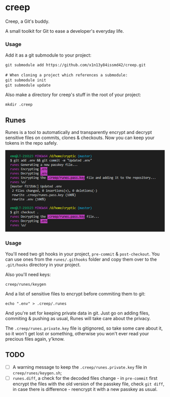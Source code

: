 # creep
Creep, a Git's buddy.

A small toolkit for Git to ease a developer's everyday life.

### Usage
Add it as a git submodule to your project:
```Shell
git submodule add https://github.com/x1n13y84issmd42/creep.git

# When cloning a project which references a submodule:
git submodule init
git submodule update
```

Also make a directory for creep's stuff in the root of your project:
```Shell
mkdir .creep
```

## Runes
Runes is a tool to automatically and transparently encrypt and decrypt sensitive files on commits, clones & checkouts. Now you can keep your tokens in the repo safely.

![](assets/runes.png)

### Usage
You'll need two git hooks in your project, `pre-commit` & `post-checkout`. You can use ones from the `runes/.githooks` folder and copy them over to the `.git/hooks` directory in your project.

Also you'll need keys:
```Shell
creep/runes/keygen
```

And a list of sensitive files to encrypt before commiting them to git:
```Shell
echo ".env" > .creep/.runes
```

And you're set for keeping private data in git. Just go on adding files, commiting & pushing as usual, Runes will take care about the privacy.

The `.creep/runes.private.key` file is gitignored, so take some care about it, so it won't get lost or something, otherwise you won't ever read your precious files again, y'know.

## TODO
* [ ] A warning message to keep the `.creep/runes.private.key` file in `creep/runes/keygen.sh`;
* [ ] `runes.diff`, a check for the decoded files change - in `pre-commit` first encrypt the files with the old version of the passkey file, check `git diff`, in case there is difference - reencrypt it with a new passkey as usual.
